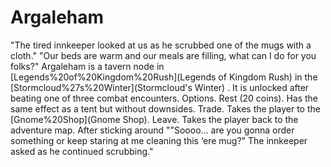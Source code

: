 # Argaleham

"The tired innkeeper looked at us as he scrubbed one of the mugs with a cloth."
"Our beds are warm and our meals are filling, what can I do for you folks?"
Argaleham is a tavern node in [Legends%20of%20Kingdom%20Rush](Legends of Kingdom Rush) in the [Stormcloud%27s%20Winter](Stormcloud's Winter) . It is unlocked after beating one of three combat encounters. 
Options.
Rest (20 coins).
Has the same effect as a tent but without downsides.
Trade.
Takes the player to the [Gnome%20Shop](Gnome Shop).
Leave.
Takes the player back to the adventure map.
After sticking around
""Soooo… are you gonna order something or keep staring at me cleaning this ‘ere mug?" The innkeeper asked as he continued scrubbing."